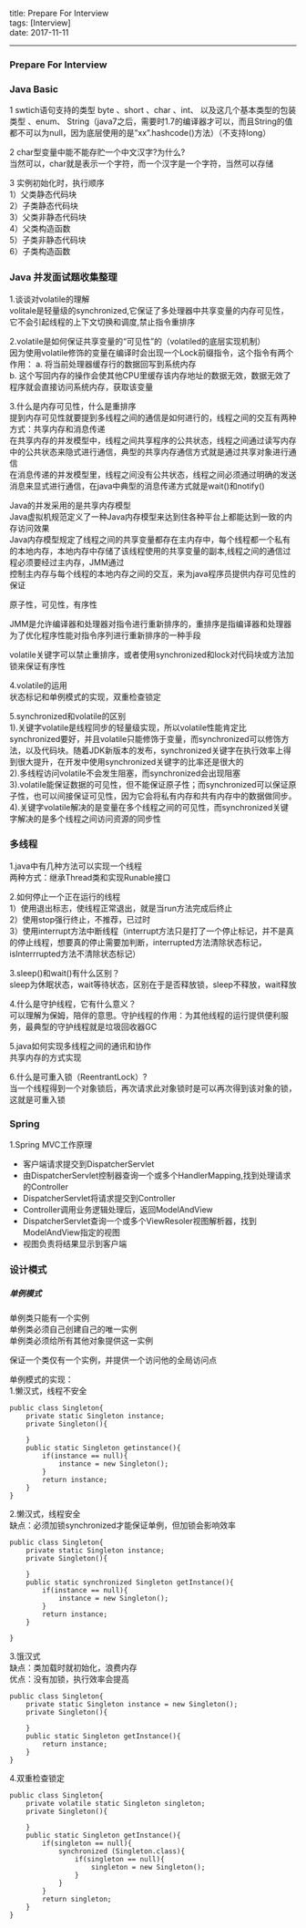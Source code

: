 title: Prepare For Interview  
tags: [Interview]  
date: 2017-11-11  

---
### Prepare For Interview ###

### Java Basic ###  
1 swtich语句支持的类型
byte 、short 、char  、int、 以及这几个基本类型的包装类型 、enum、 String（java7之后，需要时1.7的编译器才可以，而且String的值都不可以为null，因为底层使用的是”xx”.hashcode()方法）（不支持long）  

2 char型变量中能不能存贮一个中文汉字?为什么?  
当然可以，char就是表示一个字符，而一个汉字是一个字符，当然可以存储  

3 实例初始化时，执行顺序  
1）父类静态代码块  
2）子类静态代码块  
3）父类非静态代码块  
4）父类构造函数  
5）子类非静态代码块  
6）子类构造函数  




### Java 并发面试题收集整理 ###  

1.谈谈对volatile的理解  
volitale是轻量级的synchronized,它保证了多处理器中共享变量的内存可见性，它不会引起线程的上下文切换和调度,禁止指令重排序

2.volatile是如何保证共享变量的“可见性”的（volatiled的底层实现机制）  
因为使用volatile修饰的变量在编译时会出现一个Lock前缀指令，这个指令有两个作用：
a. 将当前处理器缓存行的数据回写到系统内存  
b. 这个写回内存的操作会使其他CPU里缓存该内存地址的数据无效，数据无效了程序就会直接访问系统内存，获取该变量  

3.什么是内存可见性，什么是重排序  
提到内存可见性就要提到多线程之间的通信是如何进行的，线程之间的交互有两种方式：共享内存和消息传递  
在共享内存的并发模型中，线程之间共享程序的公共状态，线程之间通过读写内存中的公共状态来隐式进行通信，典型的共享内存通信方式就是通过共享对象进行通信  
在消息传递的并发模型里，线程之间没有公共状态，线程之间必须通过明确的发送消息来显式进行通信，在java中典型的消息传递方式就是wait()和notify()  

Java的并发采用的是共享内存模型  
Java虚拟机规范定义了一种Java内存模型来达到住各种平台上都能达到一致的内存访问效果  
Java内存模型规定了线程之间的共享变量都存在主内存中，每个线程都一个私有的本地内存，本地内存中存储了该线程使用的共享变量的副本,线程之间的通信过程必须要经过主内存，JMM通过  
控制主内存与每个线程的本地内存之间的交互，来为java程序员提供内存可见性的保证  

原子性，可见性，有序性  

JMM是允许编译器和处理器对指令进行重新排序的，重排序是指编译器和处理器为了优化程序性能对指令序列进行重新排序的一种手段  

volatile关键字可以禁止重排序，或者使用synchronized和lock对代码块或方法加锁来保证有序性  

4.volatile的运用  
状态标记和单例模式的实现，双重检查锁定

5.synchronized和volatile的区别  
1).关键字volatile是线程同步的轻量级实现，所以volatile性能肯定比synchronized要好，并且volatile只能修饰于变量，而synchronized可以修饰方法，以及代码块。随着JDK新版本的发布，synchronized关键字在执行效率上得到很大提升，在开发中使用synchronized关键字的比率还是很大的  
2).多线程访问volatile不会发生阻塞，而synchronized会出现阻塞  
3).volatile能保证数据的可见性，但不能保证原子性；而synchronized可以保证原子性，也可以间接保证可见性，因为它会将私有内存和共有内存中的数据做同步。  
4).关键字volatile解决的是变量在多个线程之间的可见性，而synchronized关键字解决的是多个线程之间访问资源的同步性  

### 多线程 ###  

1.java中有几种方法可以实现一个线程  
两种方式：继承Thread类和实现Runable接口  

2.如何停止一个正在运行的线程  
1）使用退出标志，使线程正常退出，就是当run方法完成后终止  
2）使用stop强行终止，不推荐，已过时  
3）使用interrupt方法中断线程（interrupt方法只是打了一个停止标记，并不是真的停止线程，想要真的停止需要加判断，interrupted方法清除状态标记，isInterrrupted方法不清除状态标记）  

3.sleep()和wait()有什么区别？  
sleep为休眠状态，wait等待状态，区别在于是否释放锁，sleep不释放，wait释放  

4.什么是守护线程，它有什么意义？  
可以理解为保姆，陪伴的意思。守护线程的作用：为其他线程的运行提供便利服务，最典型的守护线程就是垃圾回收器GC  

5.java如何实现多线程之间的通讯和协作  
共享内存的方式实现  

6.什么是可重入锁（ReentrantLock）?  
当一个线程得到一个对象锁后，再次请求此对象锁时是可以再次得到该对象的锁，这就是可重入锁    

### Spring ###  

1.Spring MVC工作原理  
- 客户端请求提交到DispatcherServlet  
- 由DispatcherServlet控制器查询一个或多个HandlerMapping,找到处理请求的Controller  
- DispatcherServlet将请求提交到Controller  
- Controller调用业务逻辑处理后，返回ModelAndView  
- DispatcherServlet查询一个或多个ViewResoler视图解析器，找到ModelAndView指定的视图  
- 视图负责将结果显示到客户端  



### 设计模式 ###  

##### 单例模式 #####  

单例类只能有一个实例  
单例类必须自己创建自己的唯一实例  
单例类必须给所有其他对象提供这一实例  

保证一个类仅有一个实例，并提供一个访问他的全局访问点  

单例模式的实现：  
1.懒汉式，线程不安全  

```
public class Singleton{  
    private static Singleton instance;  
    private Singleton(){

    }
    public static Singleton getinstance(){
        if(instance == null){
            instance = new Singleton();
        }
        return instance;
    }
}
```
2.懒汉式，线程安全  
缺点：必须加锁synchronized才能保证单例，但加锁会影响效率  

```
public class Singleton{
    private static Singleton instance;
    private Singleton(){

    }
    public static synchronized Singleton getInstance(){
        if(instance == null){
            instance = new Singleton();
        }
        return instance;
    }

}
```
3.饿汉式  
缺点：类加载时就初始化，浪费内存  
优点：没有加锁，执行效率会提高  
```
public class Singleton{
    private static Singleton instance = new Singleton();
    private Singleton(){

    }
    public static Singleton getInstance(){
        return instance;
    }
}
```  
4.双重检查锁定  
```
public class Singleton{
    private volatile static Singleton singleton;
    private Singleton(){

    }
    public static Singleton getInstance(){
        if(singleton == null){
            synchronized (Singleton.class){
                if(singleton == null){
                    singleton = new Singleton();
                }
            }
        }
        return singleton;
    }
}
```
